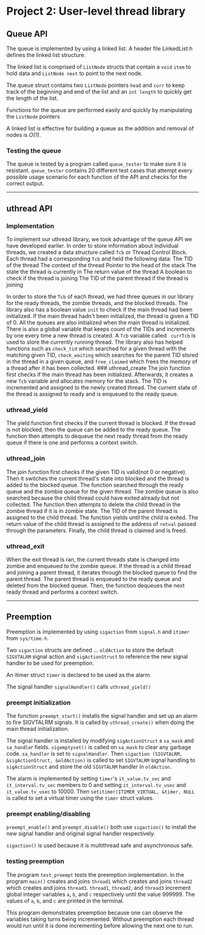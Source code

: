 # Project 2: User-level thread library

## Queue API

The queue is implemented by using a linked list. A header file LinkedList.h 
defines the linked list structure. 

The linked list is comprised of `ListNode` structs that contain a `void` 
`item` to hold data and `ListNode next` to point to the next node. 

The queue struct contains two `ListNode` pointers `head` and `curr` to 
keep track of the beginning and end of the list and an `int length` to 
quickly get the length of the list.

Functions for the queue are performed easily and quickly by manipulating the 
`ListNode` pointers

A linked list is effective for building a queue as the addition and removal of 
nodes is _O(1)_.
### Testing the queue
The queue is tested by a program called `queue_tester` to make sure it is 
resistant. `queue_tester` contains 20 different test cases that attempt 
every possible usage scenario for each function of the API and checks for the 
correct output.

----------
## uthread API 

### Implementation 
To implement our uthread library, we took advantage of the 
queue API we have developed earlier. In order to store information about 
individual threads, we created a data structure called `Tcb` or Thread Control 
Block. Each thread had a corresponding `Tcb` and held the following data: 
 The TID of the thread 
 The context of the thread 
 Pointer to the head of the stack 
 The state the thread is currently in 
 The return value of the thread
 A boolean to check if the thread is joining 
 The TID of the parent thread if the thread is joining 

In order to store the `Tcb` of each thread, we had three queues in our library 
for the ready threads, the zombie threads, and the blocked threads. The library 
also has a boolean value `init` to check if the main thread had been 
initialized. If the main thread hadn't been initialized, the thread is given a 
TID of 0. All the queues are also initialized when the main thread is 
initialized. There is also a global variable that keeps count of the TIDs and 
increments by one every time a new thread is created. A `Tcb` variable called `
currTcb` is used to store the currently running thread. 
The library also has helped functions such as `check_tid` which searched for a 
given thread with the matching given TID, `check_waiting` which searches for 
the parent TID stored in the thread in a given queue, and `free_claimed` which 
frees the memory of a thread after it has been collected. ### uthread_create 
The join function first checks if the main thread has been initialized. 
Afterwards, it creates a new `Tcb` variable and allocates memory for the stack. 
The TID is incremented and assigned to the newly created thread. The current 
state of the thread is assigned to ready and is enqueued to the ready queue. 
### uthread_yield 
The yield function first checks if the current thread is 
blocked. If the thread is not blocked, then the queue can be added to the ready 
queue. The function then attempts to dequeue the next ready thread from the 
ready queue if there is one and performs a context switch. 
### uthread_join 
The join function first checks if the given TID is valid(not 0 
or negative). Then it switches the current thread's state into blocked and the 
thread is added to the blocked queue. The function searched through the ready 
queue and the zombie queue for the given thread. The zombie queue is also 
searched because the child thread could have exited already but not collected. 
The function then attempts to delete the child thread in the zombie thread if 
it is in zombie state. The TID of the parent thread is assigned to the child 
thread. The function yields until the child is exited. The return value of the 
child thread is assigned to the address of `retval` passed through the 
parameters. Finally, the child thread is claimed and is freed. 
### uthread_exit 
When the exit thread is ran, the current threads state is 
changed into zombie and enqueued to the zombie queue. If the thread is a child 
thread and joining a parent thread, it iterates through the blocked queue to 
find the parent thread. The parent thread is enqueued to the ready queue and 
deleted from the blocked queue. Then, the function dequeues the next ready 
thread and performs a context switch. 

-----
## Preemption
Preemption is implemented by using `sigaction` from `signal.h` and 
`itimer` from `sys/time.h`.

Two `sigaction` structs are defined ... `oldAction` to store the default 
`SIGVTALRM` signal action and `sigActionStruct` to reference 
the new signal handler to be used for preemption. 

An itimer struct `timer` is declared to be used as the alarm. 

The signal handler `signalHandler()` calls `uthread_yield()` 
### preempt initialization
The function `preempt_start()` installs the signal handler and set up an 
alarm to fire SIGVTALRM signals. It is called by `uthread_create()` when 
doing the main thread initialization.

The signal handler is installed by modifying `sigActionStruct` s `sa_mask` 
and `sa_handle`r fields. `sigemptyset()` is called on `sa_mask` to clear 
any garbage code. `sa_handler` is set to `signalHandler`. Then `sigaction
(SIGVTALRM, &sigActionStruct, &oldAction)` is called to set `SIGVTALRM` 
signal handling to `sigActionStruct` and store the old `SIGVTALRM` handler 
in `oldAction`.

The alarm is implemented by setting `timer`'s `it_value.tv_sec` and 
`it_interval.tv_sec` members to 0 and setting `it_interval.tv_usec` and 
`it_value.tv_usec` to 10000. Then `setitimer(ITIMER_VIRTUAL, &timer, NULL
` is called to set a virtual timer using the `timer` struct values.
### preempt enabling/disabling
`preempt_enable()` and `preempt_disable()` both use `sigaction()` to 
install 
the new signal handler and original signal handler respectively.

`sigaction()` is used because it is multithread safe and asynchronous safe.
### testing preemption
The program `test_preempt` tests the preemption implementation. In the 
program `main()` creates and joins `thread1` which creates and joins 
`thread2` which creates and joins `thread3`. `thread1`, `thread2`, and 
`thread3` increment global integer variables `a`, `b`, and `c` 
respectively until the value 999999. The values of `a`, `b`, and `c` are
printed in the terminal.

This program demonstrates preemption because one can observe the variables 
taking turns being incremented. Without preemption each thread would run until 
it is done incrementing before allowing the next one to run.